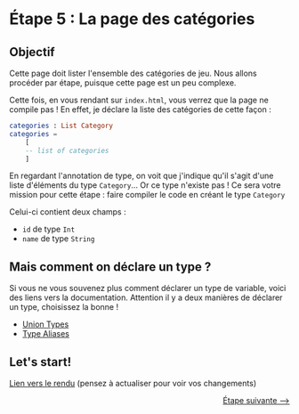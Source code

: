 # Étape 5 : La page des catégories

## Objectif

Cette page doit lister l'ensemble des catégories de jeu. Nous allons procéder par étape, puisque cette page est un peu complexe.

Cette fois, en vous rendant sur `index.html`, vous verrez que la page ne compile pas ! En effet, je déclare la liste des catégories de cette façon :

```elm
categories : List Category
categories =
    [ 
    -- list of categories
    ]
```

En regardant l'annotation de type, on voit que j'indique qu'il s'agit d'une liste d'éléments du type `Category`... Or ce type n'existe pas ! Ce sera votre mission pour cette étape : faire compiler le code en créant le type `Category`

Celui-ci contient deux champs :

 - `id` de type `Int`
 - `name` de type `String`
 

## Mais comment on déclare un type ?

Si vous ne vous souvenez plus comment déclarer un type de variable, voici des liens vers la documentation. Attention il y a deux manières de déclarer un type, choisissez la bonne !

 - [Union Types](https://guide.elm-lang.org/types/union_types.html)
 - [Type Aliases](https://guide.elm-lang.org/types/type_aliases.html)
  

## Let's start!

[Lien vers le rendu](./index.html) (pensez à actualiser pour voir vos changements)


<div style="text-align: right;"><a href="../Step06">Étape suivante --&gt;</a></div>